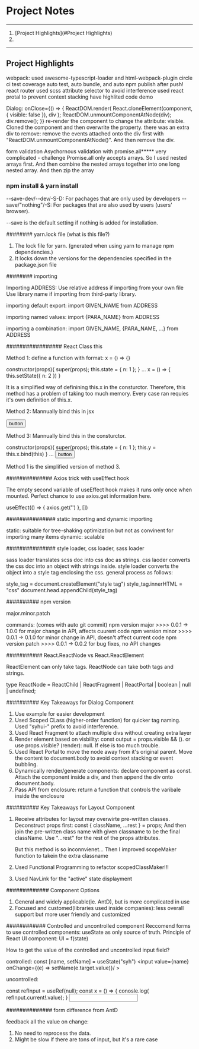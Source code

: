# Project Notes

---

1. [Project Highlights](#Project Highlights)
2.

---

## Project Highlights

webpack: used awesome-typescript-loader and html-webpack-plugin
circle ci
test coverage
auto test, auto bundle, and auto npm publish after push!
react router
used scss attribute selector to avoid interference
used react protal to prevent context stacking
have highlited code demo

Dialog:
onClose={() => {
ReactDOM.render(
React.cloneElement(component, { visible: false }),
div
);
ReactDOM.unmountComponentAtNode(div);
div.remove();
}}
re-render the component to change the attribute: visible. Cloned the component and then overwrite the property.
there was an extra div to remove: remove the events attached onto the div first with "ReactDOM.unmountComponentAtNode()". And then remove the div.

form validation
Asychornous validation with promise.all**\*** very complicated - challenge
Promise.all only accepts arrays. So I used nested arrays first. And then combine the nested arrays together into one long nested array. And then zip the array

### npm install & yarn install

--save-dev/--dev/-S-D: For pachages that are only used by developers
--save/"nothing"/-S: For packages that are also used by users (users' browser).

--save is the default setting if nothing is added for installation.

######## yarn.lock file (what is this file?)

1. The lock file for yarn. (gnerated when using yarn to manage npm dependencies.)
2. It locks down the versions for the dependencies specified in the package.json file

######## importing

Importing ADDRESS:
Use relative address if importing from your own file
Use library name if importing from third-party library.

importing default export:
import GIVEN_NAME from ADDRESS

importing named values:
import {PARA_NAME} from ADDRESS

importing a combination:
import GIVEN_NAME, {PARA_NAME, ...} from ADDRESS

################# React Class this

Method 1:
define a function with format: x = () => {}

constructor(props){
super(props);
this.state = {
n: 1
};
}
...
x = () => {
this.setState({
n: 2
})
}

It is a simplified way of definining this.x in the consturctor. Therefore, this method has a problem of taking too much memory. Every case ran requies it's own definition of this.x.

Method 2:
Mannually bind this in jsx

<button onClick={this.x.bind(this)}>button</button>

Method 3:
Mannually bind this in the consturctor.

constructor(props){
super(props);
this.state = {
n: 1
};
this.y = this.x.bind(this)
}
...
<button onClick={this.x.bind(this)}>button</button>

Method 1 is the simplified version of method 3.

############## Axios trick with useEffect hook

The empty second variable of useEffect hook makes it runs only once when mounted.
Perfect chance to use axios.get information here.

useEffect(() => {
axios.get('')
}, [])

############### static importing and dynamic importing

static: suitable for tree-shaking optimization but not as convinent for importing many items
dynamic: scalable

############### style loader, css loader, sass loader

sass loader translates scss doc into css doc as strings.
css laoder converts the css doc into an object with strings inside.
style loader converts the object into a style tag enclosing the css. general process as follows:

style_tag = document.createElement("style tag")
style_tag.innerHTML = "css"
document.head.appendChild(style_tag)

########## npm version

major.minor.patch

commands:
(comes with auto git commit)
npm version major >>>> 0.0.1 -> 1.0.0 for major change in API, affects cuurent code
npm version minor >>>> 0.0.1 -> 0.1.0 for minor change in API, doesn't affect current code
npm version patch >>>> 0.0.1 -> 0.0.2 for bug fixes, no API changes

########### React.ReactNode vs React.ReactElement

ReactElement can only take tags. ReactNode can take both tags and strings.

type ReactNode = ReactChild | ReactFragment | ReactPortal | boolean | null | undefined;

########## Key Takeaways for Dialog Component

1. Use example for easier development
2. Used Scoped CLass (higher-order function) for quicker tag naming. Used "syhui-" prefix to avoid interference.
3. Used React Fragment to attach multiple divs without creating extra layer
4. Render element based on visbility: const output = props.visible && (<Fragment></Fragment>). or use props.visible? (render): null. If else is too much trouble.
5. Used React Portal to move the node away from it's original parent. Move the content to document.body to avoid context stacking or event bubbling.
6. Dynamically render/generate components: declare component as const. Attach the component inside a div, and then append the div onto document.body.
7. Pass API from enclosure: return a function that controls the varibale inside the enclosure

########## Key Takeaways for Layout Component

1. Receive attributes for layout may overwirte pre-written classes.
   Deconstruct props first:
   const { className, ...rest } = props;
   And then join the pre-written class name with given classname to be the final className. Use "...rest" for the rest of the props attributes.
     <div className={[sc(), className].join(" ")} {...rest}>

    But this method is so inconnvienet... Then I improved scopeMaker function to takein the extra classname

2. Used Functional Programming to refactor scopedClassMaker!!!
3. Used NavLink for the "active" state displayment

############# Component Options

1. General and widely applicable(ie. AntD), but is more complicated in use
2. Focused and customed(libraries used inside companies): less overall support but more user friendly and customized

############ Controlled and uncontrolled component
Reccomend forms to use controlled components: useState as only source of truth.
Principle of React UI component: UI = f(state)

How to get the value of the controlled and uncontrolled input field?

controlled:
const [name, setName] = useState("syh")
<input value={name} onChange={(e) => setName(e.target.value)}/ >

uncontrolled:

const refInput = useRef<HTMLInputElement>(null);
const x = () => {
conosle.log( refInput.current!.value);
}
<input defaultValue={name} ref={refInput} type="text" onBlur={x}/>

############## form difference from AntD

feedback all the value on change:

1. No need to reprocess the data.
2. Might be slow if there are tons of input, but it's a rare case
